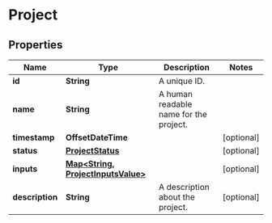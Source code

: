 

# Project


## Properties

| Name | Type | Description | Notes |
|------------ | ------------- | ------------- | -------------|
|**id** | **String** | A unique ID. |  |
|**name** | **String** | A human readable name for the project. |  |
|**timestamp** | **OffsetDateTime** |  |  [optional] |
|**status** | [**ProjectStatus**](ProjectStatus.md) |  |  [optional] |
|**inputs** | [**Map&lt;String, ProjectInputsValue&gt;**](ProjectInputsValue.md) |  |  [optional] |
|**description** | **String** | A description about the project. |  [optional] |




